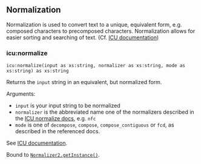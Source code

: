 ## Normalization

Normalization is used to convert text to a unique, equivalent form,
e.g. composed characters to precomposed characters. Normalization
allows for easier sorting and searching of text. (Cf. [ICU
documentation](https://unicode-org.github.io/icu/userguide/transforms/normalization/))


### icu:normalize

```{xpath}
icu:normalize(input as xs:string, normalizer as xs:string, mode as xs:string) as xs:string
```

Returns the `input` string in an equivalent, but normalized form.

Arguments:
- `input` is your input string to be normalized
- `normalizer` is the abbreviated name one of the normalizers
  described in the [ICU normalize
  docs](https://unicode-org.github.io/icu/userguide/transforms/normalization/),
  e.g. `nfc`
- `mode` is one of `decompose`, `compose`, `compose_contiguous` or
  `fcd`, as described in the referenced docs.

See [ICU
documentation](https://unicode-org.github.io/icu/userguide/transforms/normalization/). 

Bound to
[`Normalizer2.getInstance()`](https://unicode-org.github.io/icu-docs/apidoc/released/icu4j/com/ibm/icu/text/Normalizer2.html#getInstance-java.io.InputStream-java.lang.String-com.ibm.icu.text.Normalizer2.Mode-).
